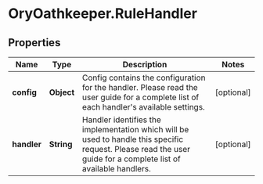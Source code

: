 # OryOathkeeper.RuleHandler

## Properties
Name | Type | Description | Notes
------------ | ------------- | ------------- | -------------
**config** | **Object** | Config contains the configuration for the handler. Please read the user guide for a complete list of each handler&#39;s available settings. | [optional] 
**handler** | **String** | Handler identifies the implementation which will be used to handle this specific request. Please read the user guide for a complete list of available handlers. | [optional] 



